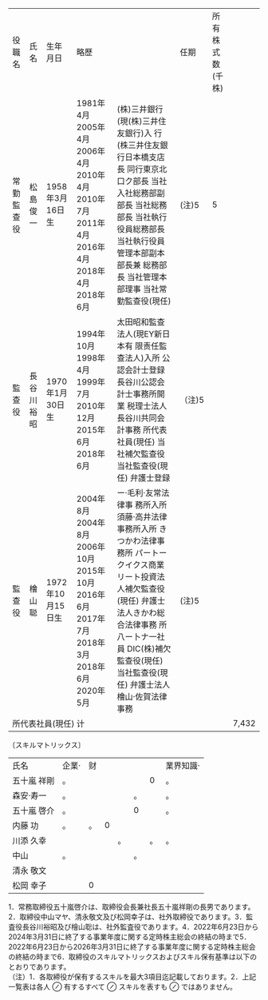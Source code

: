 <html><body><table><tr><td>役職名</td><td>氏名</td><td>生年月日</td><td colspan="2">略歷</td><td>任期</td><td>所有株式数 (千株)</td></tr><tr><td>常勤監查役</td><td>松島 俊一</td><td>1958年3月16日生</td><td>1981年4月 2005年4月 2006年4月 2010年4月 2010年7月 2011年4月 2016年4月 2018年4月 2018年6月</td><td>(株)三井銀行(現(株)三井住友銀行)入 行 (株三井住友銀行日本橋支店長 同行東京北口ク部長 当社入社総務部副部長 当社総務部長 当社執行役員総務部長 当社執行役員管理本部副本部長兼 総務部長 当社管理本部理事 当社常勤監查役(現任)</td><td>(注)5</td><td>5</td></tr><tr><td>監查役</td><td>長谷川 裕昭</td><td>1970年1月30日生</td><td>1994年10月 1998年4月 1999年7月 2010年12月 2015年6月 2018年6月</td><td>太田昭和監查法人(現EY新日本有 限责任監查法人)入所 公認会計士登録 長谷川公認会計士事務所開業 税理士法人長谷川共同会計事務 所代表社員(現任) 当社補欠監查役 当社監查役(現任) 弁護士登録</td><td>（注)5</td><td></td></tr><tr><td>監查役</td><td>檜山聪</td><td>1972年10月15日生</td><td>2004年8月 2004年8月 2006年10月 2015年10月 2016年6月 2017年7月 2018年3月 2018年6月 2020年5月</td><td>ー·毛利·友常法律事 務所入所 須藤·高井法律事務所入所 きつかわ法律事務所 パートー クイクス商業リート投資法 人補欠監查役(現任) 弁護士法人きかわ総合法律事務 所 八ー卜ナ一社員 DIC(株)補欠監查役(現任) 当社監查役(現任) 弁護士法人檜山·佐賀法律事務</td><td>(注)5</td><td></td></tr><tr><td colspan="7">所代表社員(現任) 计</td><td>7,432</td></tr></table></body></html>  

〔スキルマトリックス〕  

<html><body><table><tr><td>氏名</td><td>企業·</td><td>财</td><td></td><td></td><td></td><td></td><td>業界知識·</td></tr><tr><td>五十嵐 祥剛</td><td>。</td><td></td><td></td><td></td><td></td><td>0</td><td>。</td></tr><tr><td>森安‧寿一</td><td>。</td><td></td><td></td><td></td><td>。</td><td></td><td>。</td></tr><tr><td>五十嵐 啓介</td><td>。</td><td></td><td></td><td></td><td>0</td><td></td><td>。</td></tr><tr><td>内藤 功</td><td>。</td><td>。</td><td>0</td><td></td><td></td><td></td><td></td></tr><tr><td>川添 久幸</td><td></td><td></td><td></td><td>。</td><td></td><td>。</td><td>。</td></tr><tr><td>中山</td><td>。</td><td></td><td></td><td></td><td>。</td><td></td><td></td></tr><tr><td>清永 敬文</td><td></td><td></td><td></td><td></td><td></td><td></td><td></td></tr><tr><td>松岡 幸子</td><td></td><td>0</td><td></td><td></td><td></td><td></td><td></td></tr></table></body></html>

1．常務取締役五十嵐啓介は、取締役会長兼社長五十嵐祥剛の長男であります。2．取締役中山マヤ、清永敬文及び松岡幸子は、社外取締役であります。3．監査役長谷川裕昭及び檜山聡は、社外監査役であります。4．2022年6月23日から2024年3月31日に終了する事業年度に関する定時株主総会の終結の時まで5．2022年6月23日から2026年3月31日に終了する事業年度に関する定時株主総会の終結の時まで6．取締役のスキルマトリックスおよびスキル保有基準は以下のとおりであります。  
（注）1．各取締役が保有するスキルを最大3項目迄記載しております。2．上記一覧表は各人 $\oslash$ 有するすべて $\oslash$ スキルを表すも $\oslash$ ではありません。  